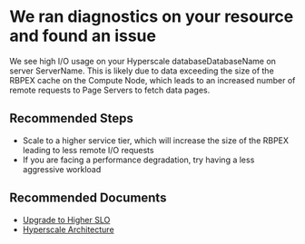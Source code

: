 <properties
 pageTitle="Hyperscale I/O Bottleneck" description="Hyperscale I/O Bottleneck"
 infoBubbleText="Found recent high I/O usage on your hyperscale database. See details on the right." 
 service="microsoft.sql"
 resource="servers"
 authors="ManojRajandrakumar"
 ms.author="marajand"
 displayOrder=""
 articleId="HyperscaleIO_94b1a74b-a663-4d09-8ce1-735122a4e261"
 diagnosticScenario="SqlHyperScale"
 selfHelpType="diagnostics"
 supportTopicIds="32632131"
 resourceTags=""
 productPesIds="13491"
 cloudEnvironments="public"
/>

# We ran diagnostics on your resource and found an issue
<!--issueDescription-->
We see high I/O usage on your Hyperscale database<!--$DatabaseName-->DatabaseName<!--/$DatabaseName--> on server <!--$ServerName-->ServerName<!--/$ServerName-->. This is likely due to data exceeding the size of the RBPEX cache on the Compute Node, which leads to an increased number of remote requests to Page Servers to fetch data pages.
<!--/issueDescription-->

## **Recommended Steps**

* Scale to a higher service tier, which will increase the size of the RBPEX leading to less remote I/O requests
* If you are facing a performance degradation, try having a less aggressive workload

## **Recommended Documents**

* [Upgrade to Higher SLO]( https://docs.microsoft.com/previous-versions/azure/dn369872(v=azure.100))
* [Hyperscale Architecture](https://www.microsoft.com/research/uploads/prod/2019/05/socrates.pdf)
